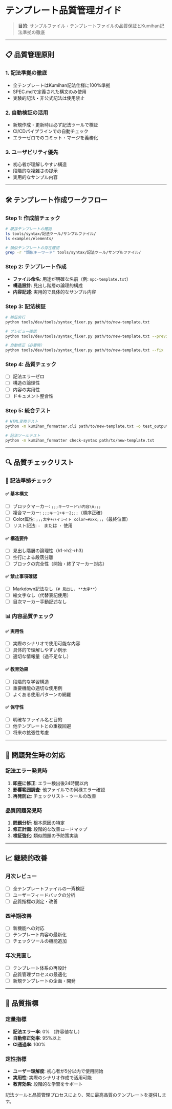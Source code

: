 # テンプレート品質管理ガイド

> **目的**: サンプルファイル・テンプレートファイルの品質保証とKumihan記法準拠の徹底

---

## 📋 品質管理原則

### 1. **記法準拠の徹底**
- 全テンプレートはKumihan記法仕様に100%準拠
- SPEC.mdで定義された構文のみ使用
- 実験的記法・非公式記法は使用禁止

### 2. **自動検証の活用**
- 新規作成・更新時は必ず記法ツールで検証
- CI/CDパイプラインでの自動チェック
- エラーゼロでのコミット・マージを義務化

### 3. **ユーザビリティ優先**
- 初心者が理解しやすい構造
- 段階的な複雑さの提示
- 実用的なサンプル内容

---

## 🛠️ テンプレート作成ワークフロー

### Step 1: 作成前チェック
```bash
# 既存テンプレートの確認
ls tools/syntax/記法ツール/サンプルファイル/
ls examples/elements/

# 類似テンプレートの存在確認
grep -r "類似キーワード" tools/syntax/記法ツール/サンプルファイル/
```

### Step 2: テンプレート作成
- **ファイル命名**: 用途が明確な名前（例: `npc-template.txt`）
- **構造設計**: 見出し階層の論理的構成
- **内容記述**: 実用的で具体的なサンプル内容

### Step 3: 記法検証
```bash
# 検証実行
python tools/dev/tools/syntax_fixer.py path/to/new-template.txt

# プレビュー確認
python tools/dev/tools/syntax_fixer.py path/to/new-template.txt --preview

# 自動修正（必要時）
python tools/dev/tools/syntax_fixer.py path/to/new-template.txt --fix
```

### Step 4: 品質チェック
- [ ] 記法エラーゼロ
- [ ] 構造の論理性
- [ ] 内容の実用性
- [ ] ドキュメント整合性

### Step 5: 統合テスト
```bash
# HTML変換テスト
python -m kumihan_formatter.cli path/to/new-template.txt -o test_output/

# 記法ツールテスト
python -m kumihan_formatter check-syntax path/to/new-template.txt
```

---

## 🔍 品質チェックリスト

### 📝 記法準拠チェック

#### ✅ 基本構文
- [ ] ブロックマーカー: `;;;キーワード\n内容\n;;;`
- [ ] 複合マーカー: `;;;キー1+キー2;;;`（順序正確）
- [ ] Color属性: `;;;太字+ハイライト color=#xxx;;;`（最終位置）
- [ ] リスト記法: `- ` または `・` 使用

#### ✅ 構造要件
- [ ] 見出し階層の論理性（h1→h2→h3）
- [ ] 空行による段落分離
- [ ] ブロックの完全性（開始・終了マーカー対応）

#### ✅ 禁止事項確認
- [ ] Markdown記法なし（`# 見出し`、`**太字**`）
- [ ] 絵文字なし（代替表記使用）
- [ ] 目次マーカー手動記述なし

### 📊 内容品質チェック

#### ✅ 実用性
- [ ] 実際のシナリオで使用可能な内容
- [ ] 具体的で理解しやすい例示
- [ ] 適切な情報量（過不足なし）

#### ✅ 教育効果
- [ ] 段階的な学習構造
- [ ] 重要機能の適切な使用例
- [ ] よくある使用パターンの網羅

#### ✅ 保守性
- [ ] 明確なファイル名と目的
- [ ] 他テンプレートとの重複回避
- [ ] 将来の拡張性考慮

---

## 🚨 問題発生時の対応

### 記法エラー発見時
1. **即座に修正**: エラー検出後24時間以内
2. **影響範囲調査**: 他ファイルでの同様エラー確認
3. **再発防止**: チェックリスト・ツールの改善

### 品質問題発見時
1. **問題分析**: 根本原因の特定
2. **修正計画**: 段階的な改善ロードマップ
3. **検証強化**: 類似問題の予防策実装

---

## 📈 継続的改善

### 月次レビュー
- [ ] 全テンプレートファイルの一斉検証
- [ ] ユーザーフィードバックの分析
- [ ] 品質指標の測定・改善

### 四半期改善
- [ ] 新機能への対応
- [ ] テンプレート内容の最新化
- [ ] チェックツールの機能追加

### 年次見直し
- [ ] テンプレート体系の再設計
- [ ] 品質管理プロセスの最適化
- [ ] 新規テンプレートの企画・開発

---

## 🎯 品質指標

### 定量指標
- **記法エラー率**: 0% （許容値なし）
- **自動修正効率**: 95%以上
- **CI通過率**: 100%

### 定性指標
- **ユーザー理解度**: 初心者が5分以内で使用開始
- **実用性**: 実際のシナリオ作成で活用可能
- **教育効果**: 段階的な学習をサポート

記法ツールと品質管理プロセスにより、常に最高品質のテンプレートを提供します。
